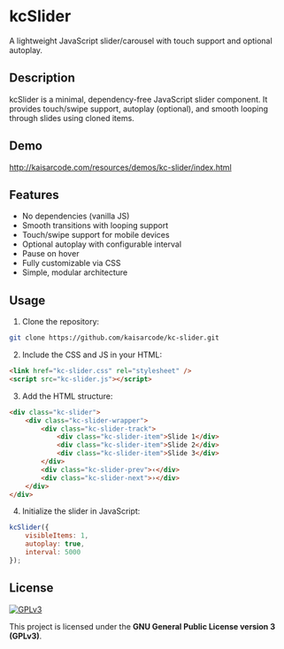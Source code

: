 # kcSlider

A lightweight JavaScript slider/carousel with touch support and optional autoplay.

## Description

kcSlider is a minimal, dependency-free JavaScript slider component. It provides touch/swipe support, autoplay (optional), and smooth looping through slides using cloned items.

## Demo

http://kaisarcode.com/resources/demos/kc-slider/index.html

## Features

- No dependencies (vanilla JS)
- Smooth transitions with looping support
- Touch/swipe support for mobile devices
- Optional autoplay with configurable interval
- Pause on hover
- Fully customizable via CSS
- Simple, modular architecture

## Usage

1. Clone the repository:

```bash
git clone https://github.com/kaisarcode/kc-slider.git
```

2. Include the CSS and JS in your HTML:

```html
<link href="kc-slider.css" rel="stylesheet" />
<script src="kc-slider.js"></script>
```

3. Add the HTML structure:

```html
<div class="kc-slider">
    <div class="kc-slider-wrapper">
        <div class="kc-slider-track">
            <div class="kc-slider-item">Slide 1</div>
            <div class="kc-slider-item">Slide 2</div>
            <div class="kc-slider-item">Slide 3</div>
        </div>
        <div class="kc-slider-prev">‹</div>
        <div class="kc-slider-next">›</div>
    </div>
</div>
```

4. Initialize the slider in JavaScript:

```js
kcSlider({
    visibleItems: 1,
    autoplay: true,
    interval: 5000
});
```

## License

[![GPLv3](https://www.gnu.org/graphics/gplv3-127x51.png)](https://www.gnu.org/licenses/gpl-3.0.html)

This project is licensed under the **GNU General Public License version 3 (GPLv3)**.
